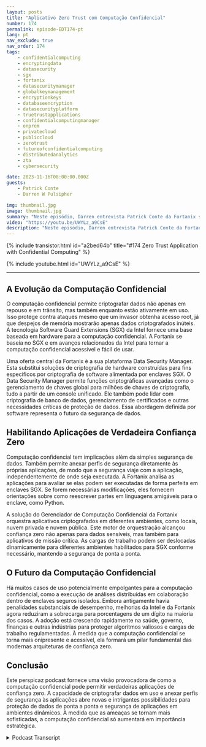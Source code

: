 ```yaml
---
layout: posts
title: "Aplicativo Zero Trust com Computação Confidencial"
number: 174
permalink: episode-EDT174-pt
lang: pt
nav_exclude: true
nav_order: 174
tags:
    - confidentialcomputing
    - encryptingdata
    - datasecurity
    - sgx
    - fortanix
    - datasecuritymanager
    - globalkeymanagement
    - encryptionkeys
    - databaseencryption
    - datasecurityplatform
    - truetrustapplications
    - confidentialcomputingmanager
    - onprem
    - privatecloud
    - publiccloud
    - zerotrust
    - futureofconfidentialcomputing
    - distributedanalytics
    - zta
    - cybersecurity

date: 2023-11-16T08:00:00.000Z
guests:
    - Patrick Conte
    - Darren W Pulsipher

img: thumbnail.jpg
image: thumbnail.jpg
summary: "Neste episódio, Darren entrevista Patrick Conte da Fortanix sobre como aproveitar a computação confidencial na segurança de aplicações em arquiteturas de confiança zero."
video: "https://youtu.be/UWYLz_a9CsE"
description: "Neste episódio, Darren entrevista Patrick Conte da Fortanix sobre como aproveitar a computação confidencial na segurança de aplicações em arquiteturas de confiança zero."
---
```


<div>
{% include transistor.html id="a2bed64b" title="#174 Zero Trust Application with Confidential Computing" %}

{% include youtube.html id="UWYLz_a9CsE" %}
</div>

---

## A Evolução da Computação Confidencial

O computação confidencial permite criptografar dados não apenas em repouso e em trânsito, mas também enquanto estão ativamente em uso. Isso protege contra ataques mesmo que um invasor obtenha acesso root, já que despejos de memória mostrarão apenas dados criptografados inúteis. A tecnologia Software Guard Extensions (SGX) da Intel fornece uma base baseada em hardware para a computação confidencial. A Fortanix se baseia no SGX e em avanços relacionados da Intel para tornar a computação confidencial acessível e fácil de usar.

Uma oferta central da Fortanix é a sua plataforma Data Security Manager. Esta substitui soluções de criptografia de hardware construídas para fins específicos por criptografia de software alimentada por enclaves SGX. O Data Security Manager permite funções criptográficas avançadas como o gerenciamento de chaves global para milhões de chaves de criptografia, tudo a partir de um console unificado. Ele também pode lidar com criptografia de banco de dados, gerenciamento de certificados e outras necessidades críticas de proteção de dados. Essa abordagem definida por software representa o futuro da segurança de dados.

## Habilitando Aplicações de Verdadeira Confiança Zero

Computação confidencial tem implicações além da simples segurança de dados. Também permite anexar perfis de segurança diretamente às próprias aplicações, de modo que a segurança viaje com a aplicação, independentemente de onde seja executada. A Fortanix analisa as aplicações para avaliar se elas podem ser executadas de forma perfeita em enclaves SGX. Se forem necessárias modificações, eles fornecem orientações sobre como reescrever partes em linguagens amigáveis para o enclave, como Python.

A solução do Gerenciador de Computação Confidencial da Fortanix orquestra aplicativos criptografados em diferentes ambientes, como locais, nuvem privada e nuvem pública. Este motor de orquestração alcançou confiança zero não apenas para dados sensíveis, mas também para aplicativos de missão crítica. As cargas de trabalho podem ser deslocadas dinamicamente para diferentes ambientes habilitados para SGX conforme necessário, mantendo a segurança de ponta a ponta.

## O Futuro da Computação Confidencial

Há muitos casos de uso potencialmente empolgantes para a computação confidencial, como a execução de análises distribuídas em colaboração dentro de enclaves seguros isolados. Embora antigamente havia penalidades substanciais de desempenho, melhorias da Intel e da Fortanix agora reduziram a sobrecarga para porcentagens de um dígito na maioria dos casos. A adoção está crescendo rapidamente na saúde, governo, finanças e outras indústrias para proteger algoritmos valiosos e cargas de trabalho regulamentadas. À medida que a computação confidencial se torna mais onipresente e acessível, ela formará um pilar fundamental das modernas arquiteturas de confiança zero.

## Conclusão

Este perspicaz podcast fornece uma visão provocadora de como a computação confidencial pode permitir verdadeiras aplicações de confiança zero. A capacidade de criptografar dados em uso e anexar perfis de segurança às aplicações abre novas e intrigantes possibilidades para proteção de dados de ponta a ponta e segurança de aplicações em ambientes dinâmicos. À medida que as ameaças se tornam mais sofisticadas, a computação confidencial só aumentará em importância estratégica.



<details>
<summary> Podcast Transcript </summary>

<p></p>

</details>

